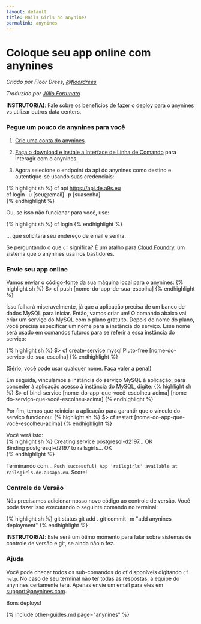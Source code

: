 ```yaml
---
layout: default
title: Rails Girls no anynines
permalink: anynines
---
```


# Coloque seu app online com anynines

*Criado por Floor Drees, [@floordrees](https://twitter.com/floordrees)*

*Traduzido por [Júlio Fortunato](https://github.com/JulioFortunato)*

__INSTRUTOR(A)__: Fale sobre os benefícios de fazer o deploy para o anynines vs utilizar outros data centers.

### Pegue um pouco de anynines para você

1. [Crie uma conta do anynines](http://anynines.com/).

2. [Faça o download e instale a Interface de Linha de Comando](https://anynines.zendesk.com/entries/60241846-How-to-install-the-CLI-v6) para interagir com o anynines.

3. Agora selecione o endpoint da api do anynines como destino e autentique-se usando suas credenciais:

{% highlight sh %}
cf api https://api.de.a9s.eu  
cf login -u [seu@email] -p [suasenha]  
{% endhighlight %}

Ou, se isso não funcionar para você, use:

{% highlight sh %}
cf login
{% endhighlight %}

... que solicitará seu endereço de email e senha.

Se perguntando o que `cf` significa? É um atalho para [Cloud Foundry](http://www.cloudfoundry.com/), um sistema que o anynines usa nos bastidores.

### Envie seu app online

Vamos enviar o código-fonte da sua máquina local para o anynines:
{% highlight sh %}
$> cf push [nome-do-app-de-sua-escolha]
{% endhighlight %}

Isso falhará miseravelmente, já que a aplicação precisa de um banco de dados MySQL para iniciar. Então, vamos criar um! O comando abaixo vai criar um serviço do MySQL com o plano gratuito. Depois do nome do plano, você precisa especificar um nome para a instância do serviço. Esse nome será usado em comandos futuros para se referir a essa instância do serviço:

{% highlight sh %}
$> cf create-service mysql Pluto-free [nome-do-servico-de-sua-escolha]
{% endhighlight %}

(Sério, você pode usar qualquer nome. Faça valer a pena!)

Em seguida, vinculamos a instância do serviço MySQL à aplicação, para conceder à aplicação acesso à instância do MySQL, digite:
{% highlight sh %}
$> cf bind-service [nome-do-app-que-você-escolheu-acima] [nome-do-serviço-que-você-escolheu-acima]
{% endhighlight %}

Por fim, temos que reiniciar a aplicação para garantir que o vínculo do serviço funcionou:
{% highlight sh %}
$> cf restart [nome-do-app-que-você-escolheu-acima]
{% endhighlight %}

Você verá isto:  
{% highlight sh %}
Creating service postgresql-d2197... OK  
Binding postgresql-d2197 to railsgirls... OK  
{% endhighlight %}

Terminando com... `Push successful! App 'railsgirls' available at railsgirls.de.a9sapp.eu`. Score!

### Controle de Versão

Nós precisamos adicionar nosso novo código ao controle de versão. Você pode fazer isso executando o seguinte comando no terminal:

{% highlight sh %}
git status
git add .
git commit -m "add anynines deployment"
{% endhighlight %}

__INSTRUTOR(A)__: Este será um ótimo momento para falar sobre sistemas de controle de versão e git, se ainda não o fez.

### Ajuda

Você pode checar todos os sub-comandos do cf disponíveis digitando `cf help`.
No caso de seu terminal não ter todas as respostas, a equipe do anynines certamente terá. Apenas envie um email para eles em support@anynines.com.

Bons deploys!

{% include other-guides.md page="anynines" %}

